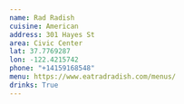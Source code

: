 ```yaml
---
name: Rad Radish
cuisine: American
address: 301 Hayes St
area: Civic Center
lat: 37.7769287
lon: -122.4215742
phone: "+14159168548"
menu: https://www.eatradradish.com/menus/
drinks: True
---
```

